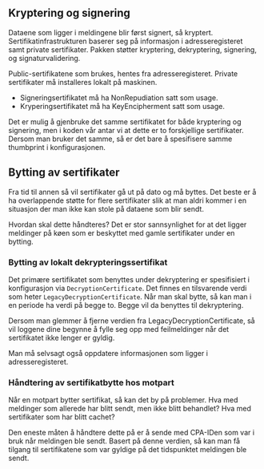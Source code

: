 ## Kryptering og signering
Dataene som ligger i meldingene blir først signert, så kryptert. Sertifikatinfrastrukturen baserer seg på informasjon i adresseregisteret samt private sertifikater.
Pakken støtter kryptering, dekryptering, signering, og signaturvalidering.

Public-sertifikatene som brukes, hentes fra adresseregisteret. Private sertifikater må installeres lokalt på maskinen. 

- Signeringsertifikatet må ha NonRepudiation satt som usage.
- Kryperingsertifikatet må ha KeyEncipherment satt som usage. 

Det er mulig å gjenbruke det samme sertifikatet for både kryptering og signering, men i koden vår antar vi at dette er to forskjellige sertifikater. Dersom man bruker det samme, så er det bare å spesifisere samme thumbprint i konfigurasjonen.

## Bytting av sertifikater
Fra tid til annen så vil sertifikater gå ut på dato og må byttes. Det beste er å ha overlappende støtte for flere sertifikater slik at man aldri kommer i en situasjon der man ikke kan stole på dataene som blir sendt. 

Hvordan skal dette håndteres? Det er stor sannsynlighet for at det ligger meldinger på køen som er beskyttet med gamle sertifikater under en bytting.

### Bytting av lokalt dekrypteringssertifikat
Det primære sertifikatet som benyttes under dekryptering er spesifisiert i konfigurasjon via `DecryptionCertificate`. Det finnes en tilsvarende verdi som heter `LegacyDecryptionCertificate`. 
Når man skal bytte, så kan man i en periode ha verdi på begge to. Begge vil da benyttes til dekryptering. 

Dersom man glemmer å fjerne verdien fra LegacyDecryptionCertificate, så vil loggene dine begynne å fylle seg opp med feilmeldinger når det sertifikatet ikke lenger er gyldig.

Man må selvsagt også oppdatere informasjonen som ligger i adresseregisteret. 

### Håndtering av sertifikatbytte hos motpart
Når en motpart bytter sertifikat, så kan det by på problemer. Hva med meldinger som allerede har blitt sendt, men ikke blitt behandlet? Hva med sertifikater som har blitt cachet?

Den eneste måten å håndtere dette på er å sende med CPA-IDen som var i bruk når meldingen ble sendt. Basert på denne verdien, så kan man få tilgang til sertifikatene som var gyldige på det tidspunktet meldingen ble sendt.   
